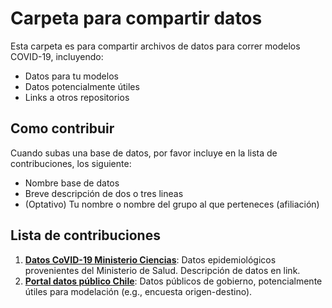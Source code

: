 # Carpeta para compartir datos

Esta carpeta es para compartir archivos de datos para correr modelos COVID-19, incluyendo: 
 - Datos para tu modelos 
 - Datos potencialmente útiles
 - Links a otros repositorios
 
## Como contribuir

Cuando subas una base de datos, por favor incluye en la lista de contribuciones, los siguiente: 

 - Nombre base de datos
 - Breve descripción de dos o tres lineas
 - (Optativo) Tu nombre o nombre del grupo al que perteneces (afiliación)

## Lista de contribuciones

 1. **[Datos CoVID-19 Ministerio Ciencias](http://www.minciencia.gob.cl/covid19)**: Datos epidemiológicos provenientes del Ministerio de Salud. Descripción de datos en link.
 2. **[Portal datos público Chile](http://datos.gob.cl/)**: Datos públicos de gobierno, potencialmente útiles para modelación (e.g., encuesta origen-destino). 

